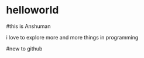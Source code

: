 # helloworld

#this is Anshuman 
  
  i love to explore more and more things in programming 
  
  #new to github
